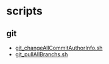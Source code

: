 # scripts

## git
- [git_changeAllCommitAuthorInfo.sh](https://github.com/JerryLMJ/scripts/blob/master/_git/git_changeAllCommitAuthorInfo.sh)                    
- [git_pullAllBranchs.sh](https://github.com/JerryLMJ/scripts/blob/master/_git/git_pullAllBranchs.sh)             
